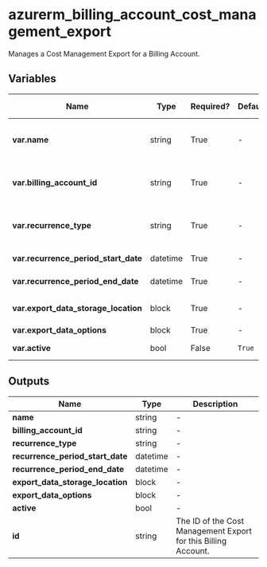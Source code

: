 # azurerm_billing_account_cost_management_export

Manages a Cost Management Export for a Billing Account.

## Variables

| Name | Type | Required? | Default  | possible values | Description |
| ---- | ---- | --------- | -------- | ----------- | ----------- |
| **var.name** | string | True | -  |  -  | Specifies the name of the Cost Management Export. Changing this forces a new resource to be created. | 
| **var.billing_account_id** | string | True | -  |  -  | The id of the billing account on which to create an export. Changing this forces a new resource to be created. | 
| **var.recurrence_type** | string | True | -  |  `Annually`, `Daily`, `Monthly`, `Weekly`  | How often the requested information will be exported. Valid values include `Annually`, `Daily`, `Monthly`, `Weekly`. | 
| **var.recurrence_period_start_date** | datetime | True | -  |  -  | The date the export will start capturing information. | 
| **var.recurrence_period_end_date** | datetime | True | -  |  -  | The date the export will stop capturing information. | 
| **var.export_data_storage_location** | block | True | -  |  -  | A `export_data_storage_location` block. | 
| **var.export_data_options** | block | True | -  |  -  | A `export_data_options` block. | 
| **var.active** | bool | False | `True`  |  -  | Is the cost management export active? Default is `true`. | 



## Outputs

| Name | Type | Description |
| ---- | ---- | --------- | 
| **name** | string  | - | 
| **billing_account_id** | string  | - | 
| **recurrence_type** | string  | - | 
| **recurrence_period_start_date** | datetime  | - | 
| **recurrence_period_end_date** | datetime  | - | 
| **export_data_storage_location** | block  | - | 
| **export_data_options** | block  | - | 
| **active** | bool  | - | 
| **id** | string  | The ID of the Cost Management Export for this Billing Account. | 